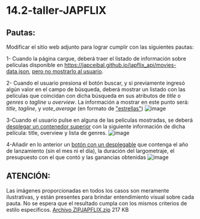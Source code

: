 # 14.2-taller-JAPFLIX
## Pautas:
Modificar el sitio web adjunto para lograr cumplir con las siguientes pautas:


1- Cuando la página cargue, deberá traer el listado de información sobre películas disponible en https://japceibal.github.io/japflix_api/movies-data.json, <ins>pero no mostrarlo al usuario</ins>.

2- Cuando el usuario presiona el botón buscar, y si previamente ingresó algún valor en el campo de búsqueda, deberá mostrar un listado con las películas que coincidan con dicha búsqueda en sus atributos de *title* o *genres* o *tagline* u *overview*. La información a mostrar en este punto será: *title*, *tagline*, y *vote_average* (en formato de ["estrellas"](https://www.w3schools.com/howto/howto_css_star_rating.asp))
![image](https://github.com/Heltta/14.2-taller-JAPFLIX/assets/50683241/0167b215-27d1-4313-ac71-55c1fd2ad2bc)

3-Cuando el usuario pulse en alguna de las películas mostradas, se deberá [desplegar un contenedor superior](https://getbootstrap.com/docs/5.2/components/offcanvas/#placement) con la siguiente información de dicha película: title, overview y lista de genres.
![image](https://github.com/Heltta/14.2-taller-JAPFLIX/assets/50683241/d69cbb2c-bb36-499b-be60-0b9e379851d4)


4-Añadir en lo anterior un [botón con un desplegable](https://getbootstrap.com/docs/5.2/components/dropdowns/) que contenga el año de lanzamiento (sin el mes ni el día), la duración del largometraje, el presupuesto con el que contó y las ganancias obtenidas
![image](https://github.com/Heltta/14.2-taller-JAPFLIX/assets/50683241/07a233fc-875b-48f3-9d7d-a679a2a352fd)

## ATENCIÓN:

Las imágenes proporcionadas en todos los casos son meramente ilustrativas, y están presentes para brindar entendimiento visual sobre cada pauta. No se espera que el resultado cumpla con los mismos criterios de estilo específicos. 
[Archivo ZIPJAPFLIX.zip](https://jovenesaprogramar.schoology.com/attachment/2799437052/source/7962c1dcb8240b748027eb230539619c.zip) 217 KB
